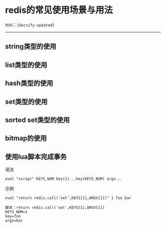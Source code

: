 # redis的常见使用场景与用法

`时间`：`{docsify-updated}` <br>

---

## string类型的使用

## list类型的使用

## hash类型的使用

## set类型的使用

## sorted set类型的使用

## bitmap的使用

## 使用lua脚本完成事务

语法

`eval "script" KEYS_NUM key(1)...key(KEYS_NUM) args...`

示例

```
eval "return redis.call('set',KEYS[1],ARGV[1])" 1 foo bar

脚本：return redis.call('set',KEYS[1],ARGV[1])
KEYS_NUM=1
key=foo
args=bar
```



 